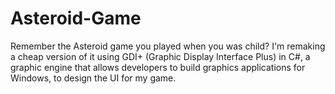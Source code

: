 # Asteroid-Game
Remember the Asteroid game you played when you was child? I'm remaking a cheap version of it using GDI+ (Graphic Display Interface Plus) in C#, a graphic engine that allows developers to build graphics applications for Windows, to design the UI for my game. 
